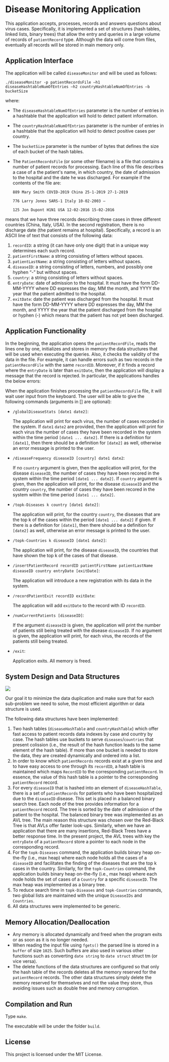# Disease Monitoring Application

This application accepts, processes, records and answers questions about virus cases. Specifically, it is implemented a set of structures (hash
tables, linked lists, binary trees) that allow the entry and queries in a large volume of records of ```patientRecord``` type. Although the data will come from files, eventually all
records will be stored in main memory only.

## Application Interface

The application will be called ```diseaseMonitor``` and will be used as follows: 

```./diseaseMonitor -p patientRecordsFile –h1 diseaseHashtableNumOfEntries –h2 countryHashtableNumOfEntries –b bucketSize```

where: 

- The ```diseaseHashtableNumOfEntries``` parameter is the number of entries in a hashtable that the application will hold to detect patient information.
- The ```countryHashtableNumOfEntries``` parameter is the number of entries in a hashtable that the application will hold to detect positive cases per country. 
- The ```bucketSize``` parameter is the number of bytes that defines the size of each bucket of the hash tables.
- The ```PatientRecordsFile``` (or some other filename) is a file that contains a number of patient records for processing. Each line of this file describes a case of a
the patient's name, in which country, the date of admission to the hospital and the date he was discharged. For example if the contents of the file are:


  ```889 Mary Smith COVID-2019 China 25-1-2019 27-1-2019```

  ```776 Larry Jones SARS-1 Italy 10-02-2003 –```

  ```125 Jon Dupont H1N1 USA 12-02-2016 15-02-2016```

means that we have three records describing three cases in three different countries
(China, Italy, USA). In the second registration, there is no discharge date (the patient remains at
hospital). Specifically, a record is an ASCII line of text that consists of the following data:

1. ```recordID```: a string (it can have only one digit) that in a unique way
determines each such record.
2. ```patientFirstName```: a string consisting of letters without spaces.
3. ```patientLastName```: a string consisting of letters without spaces.
4. ```diseaseID```: a string consisting of letters, numbers, and possibly one hyphen “-” but without spaces.
5. ```country```: a string consisting of letters without spaces.
6. ```entryDate```: date of admission to the hospital. It must have the form DD-MM-YYYY where DD expresses the day, MM the month, and YYYY the year that 
the patient admitted to the hospital.
7. ```exitDate```: date the patient was discharged from the hospital. It must have the form DD-MM-YYYY where DD expresses the day, MM the month, and YYYY the year that the patient discharged from the hospital or hyphen (-) which means that the patient has not yet been discharged.

## Application Functionality

In the beginning, the application opens the ```patientRecordFile```, reads the lines one by one, initializes and stores in memory the data structures that will be used when executing the queries. Also, it checks the validity of the data in the file. For example, it can handle errors such as two records in the ```patientRecordFile``` with the same ```recordID```. Moreover, if it finds a record where the ```entryDate``` is later than ```exitDate```, then the application will display a message that the record is rejected. In particular, the applications handles the below errors:

When the application finishes processing the ```patientRecordsFile``` file, it will wait user input from the keyboard. The user will be able to give the following commands (arguments in [] are optional):

- ```/globalDiseaseStats [date1 date2]```:

    The application will print for each virus, the number of cases recorded in the system. If
  ```date1``` ```date2``` are provided, then the application will print for each virus the number of cases they have been
  recorded in the system within the time period ```[date1 ... date2]```.
  If there is a definition for ```[date1]```, then there should be a definition for ```[date2]``` as well, otherwise 
  an error message is printed to the user.

- ```/diseaseFrequency diseaseID [country] date1 date2```:

  If no ```country``` argument is given, then the application will print, for the disease ```diseaseID```, the number of cases they have been recored in the system     within the time period ```[date1 ... date2]```.   If ```country``` argument is given, then the application will print, for the disease ```diseaseID``` and the country ```country```, the number of cases they have been recored in the system within the time period ```[date1 ... date2]```.

- ```/topk-Diseases k country [date1 date2]```:
  
  The application will print, for the country ```country```, the diseases that are the top k of the cases
  within the period ```[date1 ... date2]``` if given. If there is a definition for ```[date1]```, then there should be a definition for ```[date2]``` as well,    otherwise an error message is printed to the user.

- ```/topk-Countries k diseaseID [date1 date2]```:
  
  The application will print, for the disease ```diseaseID```, the countries that have shown the top k of the cases of that disease.
  
- ```/insertPatientRecord recordID patientFirstName patientLastName diseaseID country entryDate [exitDate]```:

  The application will introduce a new registration with its data in the system. 
  
- ```/recordPatientExit recordID exitDate```:

  The application will add ```exitDate``` to the record with ID ```recordID```.
  
- ```/numCurrentPatients [diseaseID]```:

  If the argument ```diseaseID``` is given, the application will print the number of patients still being treated with
the disease ```diseaseID```. If no argument is given, the application will print, for each virus, the records of the patients still being treated.

- ```/exit```:

  Application exits. All memory is freed. 
  
## System Design and Data Structures

![](system_design.png)
  
Our goal it to minimize the data duplication and make sure that for each sub-problem we need to solve, the most efficient algorithm or data structure is used. 

The following data structures have been implemented: 

1. Two hash tables (```diseaseHashTable``` and ```countryHashTable```) which offer fast access to patient records data indexes by case and country by case. The hash tables use buckets to serve ```diseases```/```countries``` that present colission (i.e., the result of the hash function leads to the same element of the hash table). If more than one bucket is needed to store the data, they are created dynamically and ordered into a list.
2. In order to know which ```patientRecords``` records exist at a given time and to have easy access to one through its ```recordID```, a hash table is maintained which maps ```RecordID``` to the corresponding ```patientRecord```. In essence, the value of this hash table is a pointer to the corresponding ```patientRecord``` record.
3. For every ```diseaseID``` that is hashed into an element of ```diseaseHashTable```, there is a set of ```patientRecords``` for patients who have been hospitalized due to the ```diseaseID``` disease. This set is placed in a balanced binary search tree. Each node of the tree provides information for a ```patientRecord``` record. The tree is sorted by the date of admission of the patient to the hospital. The balanced binary tree was implemented as an AVL tree. The main reason this structure was chosen over the Red-Black Tree is that AVLs offer faster look-ups. Similarly, when we have an application that there are many insertions, Red-Black Trees have a better response time. In the present project, the AVL trees with key the ```entryDate```  of a ```patientRecord``` store a pointer to each node in the corresponding record.
4. For the ```topk-Diseases``` command, the application builds binary heap on-the-fly (i.e., max heap) where each node holds all the cases of a ```diseaseID``` and 
facilitates the finding of the diseases that are the top k cases in the country. Similarly, for the ```topk-Countries``` command, the application builds binary heap on-the-fly (i.e., max heap) where each node holds the set of cases of a ```Country``` for a specific ```diseaseID```. The max heap was implemented as a binary tree. 
5. To reduce search time in ```topk-Diseases``` and ```topk-Countries``` commands, two global lists are maintained with the unique ```DiseaseIDs``` and ```Countries```.
6. All data structures were implemented to be generic.

## Memory Allocation/Deallocation

- Any memory is allocated dynamically and freed when the program exits or as soon as it is no longer needed.
- When reading the input file using ```fgets()``` the parsed line is stored in a ```buffer``` of size ```1025```. Such buffers are also used in various other functions such as converting ```date string``` to ```date struct``` struct tm (or vice versa).
- The delete functions of the data structures are configured so that only the hash table of the records deletes all the memory reserved for the ```patientRecord``` records. The other data structures simply delete the memory reserved for themselves and not the value they store, thus avoiding issues such as double free and memory corruption.

## Compilation and Run
Type ```make```.

The executable will be under the folder ```build```.

## License

This project is licensed under the MIT License.

